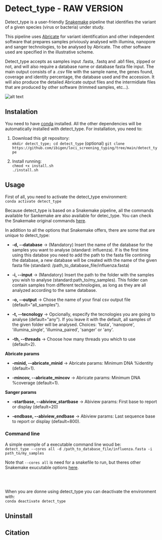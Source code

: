 # Detect_type - RAW VERSION


Detect_type is a user-friendly [Snakemake](https://snakemake.readthedocs.io/en/stable/index.html) pipeline that identifies the variant of a given species (virus or bacteria) under study.

This pipeline uses [Abricate](https://github.com/tseemann/abricate) for variant identification and other independent software that prepares samples priviously analysed with illumina, nanopore and sanger technologies, to be analysed by Abricate.
The other software used are specified in the illustrative scheme.

Detect_type accepts as samples input .fasta, .fastq and .ab1 files, zipped or not, and will also require a database name or database fasta file input. 
The main output consists of a .csv file with the sample name, the genes found, coverage and identity percentage, the database used and the accession.
It will also produce the detailed Abricate output files and the intermidiate files that are produced by other software (trimmed samples, etc...).


![alt text](https://github.com/ibigen/loci_screening_typing/blob/main/detect_type/images/Illustrative%20scheme.png.png)


## Instalation
You need to have  [conda](https://docs.conda.io/projects/conda/en/latest/user-guide/install/index.html) installed.
All the other dependencies will be automatically installed with detect_type.
For installation, you need to:


1. Download this git repository:<br>
`mkdir detect_type; cd detect_type`  (optional)
`git clone https://github.com/ibigen/loci_screening_typing/tree/main/detect_type`

2. Install running:<br>
`chmod +x install.sh`<br>
`./install.sh`


## Usage

First of all, you need to activate the detect_type environment:<br>
`conda activate detect_type`


Because detect_type is based on a Snakemake pipeline, all the commands available for Sankemake are also 
available for detec_type. You can check the Snakemake original commands [here](https://snakemake.readthedocs.io/en/v5.1.4/executable.html).

In addition to all the options that Snakemake offers, there are some that are unique to detect_type:

   - **-d, --database** &rarr;  (Mandatory) Insert the name of the database for the samples you want to analyse (standard: influenza). If is the first time using this databse you need to add the path to the fasta file contining the database, a new database will be created with the name of the given fasta file (standard: /path_to_database_file/influenza.fasta)


   - **-i, --input**  &rarr; (Mandatory) Insert the path to the folder with the samples you wish to analyse (standard:path_to/my_samples). This folder can contain samples from different technologies, as long as they are all analyzed according to the same database.


   - **-o, --output**  &rarr; Chose the name of your final csv output file (default="all_samples").
 

   - **-t, --tecnology**  &rarr;  Opcionally, especify the tecnologies you are going to analyse (default="any"). If you leave it with the default, all samples of the given folder will be analysed. Choices: 'fasta', 'nanopore', 'illumina_single', 'illumina_paired', 'sanger' or 'any'.


   - **-th, --threads** &rarr; Choose how many threads you which to use (default=2).

**Abricate params**

   - **-minid, --abricate_minid** &rarr; Abricate params: Minimum DNA %identity (default=1).


   - **-mincov, --abricate_mincov** &rarr; Abricate params: Minimum DNA %coverage (default=1).

**Sanger params**

   - **-startbase, --abiview_startbase** &rarr; Abiview params: First base to report or display (default=20)


   - **-endbase, --abiview_endbase** &rarr; Abiview params: Last sequence base to report or display (default=800).


### Command line

A simple exemple of a executable command line woud be:<br>
`detect_type --cores all -d /path_to_database_file/influenza.fasta -i path_to/my_samples`

Note that `--cores all` is need for a snakefile to run, but theres other Snakemake exucutable options  [here](https://snakemake.readthedocs.io/en/v5.1.4/executable.html).

<br>
<br>


When you are donne using detect_type you can deactivate the environment with:<br>
`conda deactivate detect_type`


## Uninstall
## Citation

